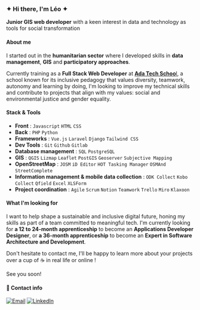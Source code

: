 ### ✦ Hi there, I'm Léo ✦

**Junior GIS web developer** with a keen interest in data and technology as tools for social transformation 

#### About me

I started out in the **humanitarian sector** where I developed skills in **data management**, **GIS** and **participatory approaches**.  

Currently training as a **Full Stack Web Developer** at [**Ada Tech Schoo**l](https://adatechschool.fr/), a school known for its inclusive pedagogy that values diversity, teamwork, autonomy and learning by doing, I'm looking to improve my technical skills and contribute to projects that align with my values: social and environmental justice and gender equality.  

#### Stack & Tools
* **Front** : `Javascript` `HTML` `CSS`  
* **Back** : `PHP` `Python`  
* **Frameworks** : `Vue.js` `Laravel` `Django` `Tailwind CSS`  
* **Dev Tools** : `Git` `Github` `Gitlab`
* **Database management** : `SQL` `PostgreSQL`  
* **GIS** : `QGIS` `Lizmap` `Leaflet` `PostGIS` `Geoserver` `Subjective Mapping`  
* **OpenStreetMap** : `JOSM` `iD Editor` `HOT Tasking Manager` `OSMAnd` `StreetComplete`  
* **Information management & mobile data collection** : `ODK Collect` `Kobo Collect` `Qfield` `Excel`  `XLSForm`
* **Project coordination** : `Agile` `Scrum` `Notion` `Teamwork` `Trello` `Miro` `Klaxoon`  

#### What I'm looking for
I want to help shape a sustainable and inclusive digital future, honing my skills as part of a team committed to meaningful tech. I'm currently looking for **a 12 to 24-month apprenticeship** to become an **Applications Developer Designer**, or **a 36-month apprenticeship** to become an **Expert in Software Architecture and Development**.  

Don't hesitate to contact me, I'll be happy to learn more about your projects over a cup of ☕ in real life or online !  

See you soon!  

#### 💬 Contact info

[![Email](https://img.shields.io/badge/-leonie.miege@ecomail.fr-5c8d71?style=flat&logo=Mail.Ru&logoColor=white)](mailto:leonie.miege@ecomail.fr)
[![LinkedIn](https://img.shields.io/badge/-LinkedIn-91b3cb?style=flat&logo=LinkedIn&logoColor=white)](https://www.linkedin.com/in/leonie-miege-webdev-for-social-impact/)
